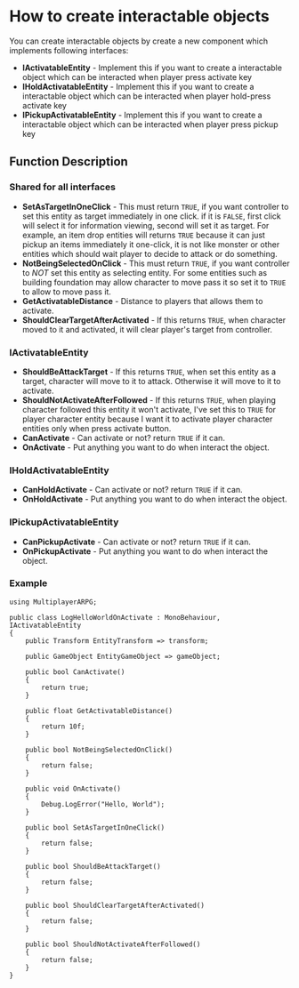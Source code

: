 # How to create interactable objects
You can create interactable objects by create a new component which implements following interfaces:

- **IActivatableEntity** - Implement this if you want to create a interactable object which can be interacted when player press activate key
- **IHoldActivatableEntity** - Implement this if you want to create a interactable object which can be interacted when player hold-press activate key
- **IPickupActivatableEntity** - Implement this if you want to create a interactable object which can be interacted when player press pickup key

## Function Description

### Shared for all interfaces
- **SetAsTargetInOneClick** - This must return `TRUE`, if you want controller to set this entity as target immediately in one click. if it is `FALSE`, first click will select it for information viewing, second will set it as target. For example, an item drop entities will returns `TRUE` because it can just pickup an items immediately it one-click, it is not like monster or other entities which should wait player to decide to attack or do something.
- **NotBeingSelectedOnClick** - This must return `TRUE`, if you want controller to *NOT* set this entity as selecting entity. For some entities such as building foundation may allow character to move pass it so set it to `TRUE` to allow to move pass it.
- **GetActivatableDistance** - Distance to players that allows them to activate.
- **ShouldClearTargetAfterActivated** - If this returns `TRUE`, when character moved to it and activated, it will clear player's target from controller.

### IActivatableEntity
- **ShouldBeAttackTarget** - If this returns `TRUE`, when set this entity as a target, character will move to it to attack. Otherwise it will move to it to activate.
- **ShouldNotActivateAfterFollowed** - If this returns `TRUE`, when playing character followed this entity it won't activate, I've set this to `TRUE` for player character entity because I want it to activate player character entities only when press activate button.
- **CanActivate** - Can activate or not? return `TRUE` if it can.
- **OnActivate** - Put anything you want to do when interact the object.

### IHoldActivatableEntity
- **CanHoldActivate** - Can activate or not? return `TRUE` if it can.
- **OnHoldActivate** - Put anything you want to do when interact the object.

### IPickupActivatableEntity
- **CanPickupActivate** - Can activate or not? return `TRUE` if it can.
- **OnPickupActivate** - Put anything you want to do when interact the object.

### Example
```CSharp
using MultiplayerARPG;

public class LogHelloWorldOnActivate : MonoBehaviour, IActivatableEntity
{
    public Transform EntityTransform => transform;
 
    public GameObject EntityGameObject => gameObject;
 
    public bool CanActivate()
    {
        return true;
    }
 
    public float GetActivatableDistance()
    {
        return 10f;
    }
 
    public bool NotBeingSelectedOnClick()
    {
        return false;
    }
 
    public void OnActivate()
    {
        Debug.LogError("Hello, World");
    }
 
    public bool SetAsTargetInOneClick()
    {
        return false;
    }
 
    public bool ShouldBeAttackTarget()
    {
        return false;
    }
 
    public bool ShouldClearTargetAfterActivated()
    {
        return false;
    }
 
    public bool ShouldNotActivateAfterFollowed()
    {
        return false;
    }
}
```
<!--stackedit_data:
eyJoaXN0b3J5IjpbLTExODIwMjE4NDcsMTM3NDQ1NjA1OF19
-->